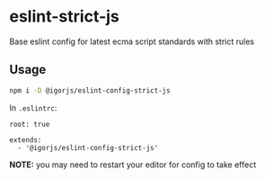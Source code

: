 # eslint-strict-js

Base eslint config for latest ecma script standards with strict rules

## Usage

```bash
npm i -D @igorjs/eslint-config-strict-js
```

In `.eslintrc`:

```
root: true

extends:
  - '@igorjs/eslint-config-strict-js'
```

**NOTE:** you may need to restart your editor for config to take effect